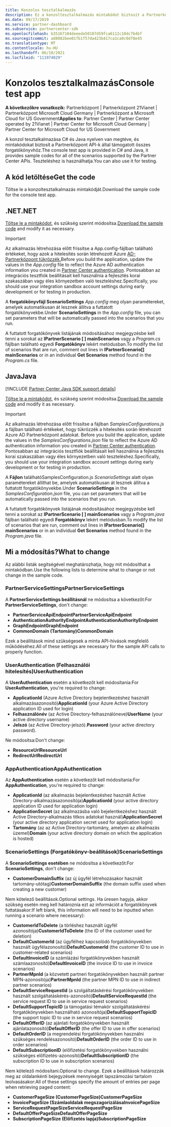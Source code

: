 ```yaml
---
title: Konzolos tesztalkalmazás
description: Ez a konzoltesztalkalmazás mintakódot biztosít a Partnerközpont API-k által támogatott összes forgatókönyvhöz. Teszteléshez is használhatja.
ms.date: 09/17/2019
ms.service: partner-dashboard
ms.subservice: partnercenter-sdk
ms.openlocfilehash: b35167104deeede50107d59fca6112c10dc7b4bf
ms.sourcegitcommit: ad8082bee01fb1f57da423b417ca1ca9c0df8e45
ms.translationtype: MT
ms.contentlocale: hu-HU
ms.lasthandoff: 06/10/2021
ms.locfileid: "111974029"
---
```

# <a name="console-test-app"></a><span data-ttu-id="1ea66-104">Konzolos tesztalkalmazás</span><span class="sxs-lookup"><span data-stu-id="1ea66-104">Console test app</span></span>

<span data-ttu-id="1ea66-105">**A következőkre vonatkozik:** Partnerközpont | Partnerközpont 21Vianet | Partnerközpont Microsoft Cloud Germany | Partnerközpont a Microsoft Cloud for US Government</span><span class="sxs-lookup"><span data-stu-id="1ea66-105">**Applies to**: Partner Center | Partner Center operated by 21Vianet | Partner Center for Microsoft Cloud Germany | Partner Center for Microsoft Cloud for US Government</span></span>

<span data-ttu-id="1ea66-106">A konzol tesztalkalmazása C# és Java nyelven van megtéve, és mintakódokat biztosít a Partnerközpont API-k által támogatott összes forgatókönyvhöz.</span><span class="sxs-lookup"><span data-stu-id="1ea66-106">The console test app is provided in C# and Java, it provides sample codes for all of the scenarios supported by the Partner Center APIs.</span></span> <span data-ttu-id="1ea66-107">Teszteléshez is használhatja.</span><span class="sxs-lookup"><span data-stu-id="1ea66-107">You can also use it for testing.</span></span>

## <a name="get-the-code"></a><span data-ttu-id="1ea66-108">A kód letöltése</span><span class="sxs-lookup"><span data-stu-id="1ea66-108">Get the code</span></span>

<span data-ttu-id="1ea66-109">Töltse le a konzoltesztalkalmazás mintakódját.</span><span class="sxs-lookup"><span data-stu-id="1ea66-109">Download the sample code for the console test app.</span></span>

## <a name="net"></a><span data-ttu-id="1ea66-110">.NET</span><span class="sxs-lookup"><span data-stu-id="1ea66-110">.NET</span></span>

<span data-ttu-id="1ea66-111">[Töltse le a mintakódot,](https://go.microsoft.com/fwlink/p/?LinkId=746682) és szükség szerint módosítsa.</span><span class="sxs-lookup"><span data-stu-id="1ea66-111">[Download the sample code](https://go.microsoft.com/fwlink/p/?LinkId=746682) and modify it as necessary.</span></span>

> [!IMPORTANT]
> <span data-ttu-id="1ea66-112">Az alkalmazás létrehozása előtt frissítse a App.config-fájlban található értékeket, hogy azok a hitelesítés során létrehozott Azure [AD-Partnerközpont tükrözzék.](partner-center-authentication.md)</span><span class="sxs-lookup"><span data-stu-id="1ea66-112">Before you build the application, update the values in the *App.config* file to reflect the Azure AD authentication information you created in [Partner Center authentication](partner-center-authentication.md).</span></span> <span data-ttu-id="1ea66-113">Pontosabban az integrációs tesztfiók beállításait kell használnia a fejlesztés korai szakaszában vagy éles környezetben való teszteléshez.</span><span class="sxs-lookup"><span data-stu-id="1ea66-113">Specifically, you should use your integration sandbox account settings during early development or for testing in production.</span></span>

<span data-ttu-id="1ea66-114">A **forgatókönyvfájl ScenarioSettings** *App.config* meg olyan paramétereket, amelyek automatikusan át lesznek állítva a futtatott forgatókönyvekbe.</span><span class="sxs-lookup"><span data-stu-id="1ea66-114">Under **ScenarioSettings** in the *App.config* file, you can set parameters that will be automatically passed into the scenarios that you run.</span></span>

<span data-ttu-id="1ea66-115">A futtatott forgatókönyvek listájának módosításához megjegyzésbe kell tenni a sorokat az **IPartnerScenario \[ \] mainScenarios** vagy a *Program.cs* fájlban található egyedi **Forgatókönyv** lekért metódusban.</span><span class="sxs-lookup"><span data-stu-id="1ea66-115">To modify the list of scenarios that are run, comment out lines in **IPartnerScenario\[\] mainScenarios** or in an individual **Get Scenarios** method found in the *Program.cs* file.</span></span>

## <a name="java"></a><span data-ttu-id="1ea66-116">Java</span><span class="sxs-lookup"><span data-stu-id="1ea66-116">Java</span></span>

[!INCLUDE [Partner Center Java SDK support details](../includes/java-sdk-support.md)]

<span data-ttu-id="1ea66-117">[Töltse le a mintakódot,](https://go.microsoft.com/fwlink/p/?LinkId=2026887) és szükség szerint módosítsa.</span><span class="sxs-lookup"><span data-stu-id="1ea66-117">[Download the sample code](https://go.microsoft.com/fwlink/p/?LinkId=2026887) and modify it as necessary.</span></span>

> [!IMPORTANT]
> <span data-ttu-id="1ea66-118">Az alkalmazás létrehozása előtt frissítse a fájlban *SamplesConfigurations.js* a fájlban található értékeket, hogy tükrözzék a hitelesítés során létrehozott Azure AD Partnerközpont adatokat. [](partner-center-authentication.md)</span><span class="sxs-lookup"><span data-stu-id="1ea66-118">Before you build the application, update the values in the *SamplesConfigurations.json* file to reflect the Azure AD authentication information you created in [Partner Center authentication](partner-center-authentication.md).</span></span> <span data-ttu-id="1ea66-119">Pontosabban az integrációs tesztfiók beállításait kell használnia a fejlesztés korai szakaszában vagy éles környezetben való teszteléshez.</span><span class="sxs-lookup"><span data-stu-id="1ea66-119">Specifically, you should use your integration sandbox account settings during early development or for testing in production.</span></span>

<span data-ttu-id="1ea66-120">A **Fájlon** találhatóSamplesConfiguration.js *ScenarioSettings* alatt olyan paramétereket állíthat be, amelyek automatikusan át lesznek állítva a futtatott forgatókönyvekbe.</span><span class="sxs-lookup"><span data-stu-id="1ea66-120">Under **ScenarioSettings** in the *SamplesConfiguration.json* file, you can set parameters that will be automatically passed into the scenarios that you run.</span></span>

<span data-ttu-id="1ea66-121">A futtatott forgatókönyvek listájának módosításához megjegyzésbe kell tenni a sorokat az **IPartnerScenario \[ \] mainScenarios** vagy a *Program.java* fájlban található egyedi **Forgatókönyv** lekért metódusban.</span><span class="sxs-lookup"><span data-stu-id="1ea66-121">To modify the list of scenarios that are run, comment out lines in **IPartnerScenario\[\] mainScenarios** or in an individual **Get Scenarios** method found in the *Program.java* file.</span></span>

## <a name="what-to-change"></a><span data-ttu-id="1ea66-122">Mi a módosítás?</span><span class="sxs-lookup"><span data-stu-id="1ea66-122">What to change</span></span>

<span data-ttu-id="1ea66-123">Az alábbi listák segítségével meghatározhatja, hogy mit módosíthat a mintakódban.</span><span class="sxs-lookup"><span data-stu-id="1ea66-123">Use the following lists to determine what to change or not change in the sample code.</span></span>

### <a name="partnerservicesettings"></a><span data-ttu-id="1ea66-124">PartnerServiceSettings</span><span class="sxs-lookup"><span data-stu-id="1ea66-124">PartnerServiceSettings</span></span>

<span data-ttu-id="1ea66-125">A **PartnerServiceSettings beállításnál** ne módosítsa a következőt:</span><span class="sxs-lookup"><span data-stu-id="1ea66-125">For **PartnerServiceSettings**, don't change:</span></span>

- <span data-ttu-id="1ea66-126">**PartnerServiceApiEndpoint**</span><span class="sxs-lookup"><span data-stu-id="1ea66-126">**PartnerServiceApiEndpoint**</span></span>
- <span data-ttu-id="1ea66-127">**AuthenticationAuthorityEndpoint**</span><span class="sxs-lookup"><span data-stu-id="1ea66-127">**AuthenticationAuthorityEndpoint**</span></span>
- <span data-ttu-id="1ea66-128">**GraphEndpoint**</span><span class="sxs-lookup"><span data-stu-id="1ea66-128">**GraphEndpoint**</span></span>
- <span data-ttu-id="1ea66-129">**CommonDomain (Tartomány)**</span><span class="sxs-lookup"><span data-stu-id="1ea66-129">**CommonDomain**</span></span>

<span data-ttu-id="1ea66-130">Ezek a beállítások mind szükségesek a minta API-hívások megfelelő működéséhez.</span><span class="sxs-lookup"><span data-stu-id="1ea66-130">All of these settings are necessary for the sample API calls to properly function.</span></span>

### <a name="userauthentication"></a><span data-ttu-id="1ea66-131">UserAuthentication (Felhasználói hitelesítés)</span><span class="sxs-lookup"><span data-stu-id="1ea66-131">UserAuthentication</span></span>

<span data-ttu-id="1ea66-132">A **UserAuthentication** esetén a következőt kell módosítania:</span><span class="sxs-lookup"><span data-stu-id="1ea66-132">For **UserAuthentication**, you're required to change:</span></span>

- <span data-ttu-id="1ea66-133">**ApplicationId** (Azure Active Directory bejelentkezéshez használt alkalmazásazonosító)</span><span class="sxs-lookup"><span data-stu-id="1ea66-133">**ApplicationId** (your Azure Active Directory application ID used for login)</span></span>
- <span data-ttu-id="1ea66-134">**Felhasználónév** (az Active Directory-felhasználóneve)</span><span class="sxs-lookup"><span data-stu-id="1ea66-134">**UserName** (your active directory username)</span></span>
- <span data-ttu-id="1ea66-135">**Jelszó** (az Active Directory-jelszó).</span><span class="sxs-lookup"><span data-stu-id="1ea66-135">**Password** (your active directory password).</span></span>

<span data-ttu-id="1ea66-136">Ne módosítsa:</span><span class="sxs-lookup"><span data-stu-id="1ea66-136">Don't change:</span></span>

- <span data-ttu-id="1ea66-137">**ResourceUrl**</span><span class="sxs-lookup"><span data-stu-id="1ea66-137">**ResourceUrl**</span></span>
- <span data-ttu-id="1ea66-138">**RedirectUrl**</span><span class="sxs-lookup"><span data-stu-id="1ea66-138">**RedirectUrl**</span></span>

### <a name="appauthentication"></a><span data-ttu-id="1ea66-139">AppAuthentication</span><span class="sxs-lookup"><span data-stu-id="1ea66-139">AppAuthentication</span></span>

<span data-ttu-id="1ea66-140">Az **AppAuthentication** esetén a következőt kell módosítania:</span><span class="sxs-lookup"><span data-stu-id="1ea66-140">For **AppAuthentication**, you're required to change:</span></span>

- <span data-ttu-id="1ea66-141">**ApplicationId** (az alkalmazás bejelentkezéshez használt Active Directory-alkalmazásazonosítója)</span><span class="sxs-lookup"><span data-stu-id="1ea66-141">**ApplicationId** (your active directory application ID used for application login)</span></span>
- <span data-ttu-id="1ea66-142">**ApplicationSecret** (az alkalmazásba való bejelentkezéshez használt Active Directory-alkalmazás titkos adatokat használ)</span><span class="sxs-lookup"><span data-stu-id="1ea66-142">**ApplicationSecret** (your active directory application secret used for application login)</span></span>
- <span data-ttu-id="1ea66-143">**Tartomány** (az az Active Directory-tartomány, amelyen az alkalmazás üzemel)</span><span class="sxs-lookup"><span data-stu-id="1ea66-143">**Domain** (your active directory domain on which the application is hosted)</span></span>

### <a name="scenariosettings"></a><span data-ttu-id="1ea66-144">ScenarioSettings (Forgatókönyv-beállítások)</span><span class="sxs-lookup"><span data-stu-id="1ea66-144">ScenarioSettings</span></span>

<span data-ttu-id="1ea66-145">A **ScenarioSettings esetében** ne módosítsa a következőt:</span><span class="sxs-lookup"><span data-stu-id="1ea66-145">For **ScenarioSettings**, don't change:</span></span>

- <span data-ttu-id="1ea66-146">**CustomerDomainSuffix** (az új ügyfél létrehozásakor használt tartomány-utótag)</span><span class="sxs-lookup"><span data-stu-id="1ea66-146">**CustomerDomainSuffix** (the domain suffix used when creating a new customer)</span></span>

<span data-ttu-id="1ea66-147">Nem kötelező beállítások.</span><span class="sxs-lookup"><span data-stu-id="1ea66-147">Optional settings.</span></span> <span data-ttu-id="1ea66-148">Ha üresen hagyja, akkor szükség esetén meg kell határoznia ezt az információt a forgatókönyvek futtatásakor:</span><span class="sxs-lookup"><span data-stu-id="1ea66-148">If left blank, this information will need to be inputted when running a scenario where necessary):</span></span>

- <span data-ttu-id="1ea66-149">**CustomerIdToDelete** (a törléshez használt ügyfél azonosítója)</span><span class="sxs-lookup"><span data-stu-id="1ea66-149">**CustomerIdToDelete** (the ID of the customer used for deletion)</span></span>
- <span data-ttu-id="1ea66-150">**DefaultCustomerId** (az ügyfélhez kapcsolódó forgatókönyvekben használt ügyfélazonosító)</span><span class="sxs-lookup"><span data-stu-id="1ea66-150">**DefaultCustomerId** (the customer ID to use in customer-related scenarios)</span></span>
- <span data-ttu-id="1ea66-151">**DefaultInvoiceID** (a számlázási forgatókönyvekben használt számlaazonosító)</span><span class="sxs-lookup"><span data-stu-id="1ea66-151">**DefaultInvoiceID** (the invoice ID to use in invoice scenarios)</span></span>
- <span data-ttu-id="1ea66-152">**PartnerMpnId** (a közvetett partneri forgatókönyvekben használt partner MPN-azonosítója)</span><span class="sxs-lookup"><span data-stu-id="1ea66-152">**PartnerMpnId** (the partner MPN ID to use in indirect partner scenarios)</span></span>
- <span data-ttu-id="1ea66-153">**DefaultServiceRequestId** (a szolgáltatáskérési forgatókönyvekben használt szolgáltatáskérés-azonosító)</span><span class="sxs-lookup"><span data-stu-id="1ea66-153">**DefaultServiceRequestId** (the service request ID to use in service request scenarios)</span></span>
- <span data-ttu-id="1ea66-154">**DefaultSupportTopicID** (a támogatási témakör szolgáltatáskérési forgatókönyvekben használható azonosítója)</span><span class="sxs-lookup"><span data-stu-id="1ea66-154">**DefaultSupportTopicID** (the support topic ID to use in service request scenarios)</span></span>
- <span data-ttu-id="1ea66-155">**DefaultOfferID** (az ajánlati forgatókönyvekben használt ajánlatazonosító)</span><span class="sxs-lookup"><span data-stu-id="1ea66-155">**DefaultOfferID** (the offer ID to use in offer scenarios)</span></span>
- <span data-ttu-id="1ea66-156">**DefaultOrderID** (a megrendelési forgatókönyvekben használni szükséges rendelésazonosító)</span><span class="sxs-lookup"><span data-stu-id="1ea66-156">**DefaultOrderID** (the order ID to use in order scenarios)</span></span>
- <span data-ttu-id="1ea66-157">**DefaultSubscriptionID** (előfizetési forgatókönyvekben használni szükséges előfizetés-azonosító)</span><span class="sxs-lookup"><span data-stu-id="1ea66-157">**DefaultSubscriptionID** (the subscription ID to use in subscription scenarios)</span></span>

<span data-ttu-id="1ea66-158">Nem kötelező módosítani.</span><span class="sxs-lookup"><span data-stu-id="1ea66-158">Optional to change.</span></span> <span data-ttu-id="1ea66-159">Ezek a beállítások határozzák meg az oldalankénti bejegyzések mennyiségét lapszámozási tartalom leolvasásakor:</span><span class="sxs-lookup"><span data-stu-id="1ea66-159">All of these settings specify the amount of entries per page when retrieving paged content:</span></span>

- <span data-ttu-id="1ea66-160">**CustomerPageSize (CustomerPageSize)**</span><span class="sxs-lookup"><span data-stu-id="1ea66-160">**CustomerPageSize**</span></span>
- <span data-ttu-id="1ea66-161">**InvoicePageSize (Számlaoldalak megszagorizálása**</span><span class="sxs-lookup"><span data-stu-id="1ea66-161">**InvoicePageSize**</span></span>
- <span data-ttu-id="1ea66-162">**ServiceRequestPageSize**</span><span class="sxs-lookup"><span data-stu-id="1ea66-162">**ServiceRequestPageSize**</span></span>
- <span data-ttu-id="1ea66-163">**DefaultOfferPageSize**</span><span class="sxs-lookup"><span data-stu-id="1ea66-163">**DefaultOfferPageSize**</span></span>
- <span data-ttu-id="1ea66-164">**SubscriptionPageSize (Előfizetés lapja)**</span><span class="sxs-lookup"><span data-stu-id="1ea66-164">**SubscriptionPageSize**</span></span>
